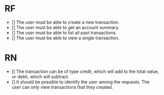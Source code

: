 # RF

- [] The user must be able to create a new transaction.
- [] The user must be able to get an account summary.
- [] The user must be able to list all past transactions.
- [] The user must be able to view a single transaction.

# RN

- [] The transaction can be of type credit, which will add to the total value, or debit, which will subtract.
- [] It should be possible to identify the user among the requests.
  The user can only view transactions that they created.
